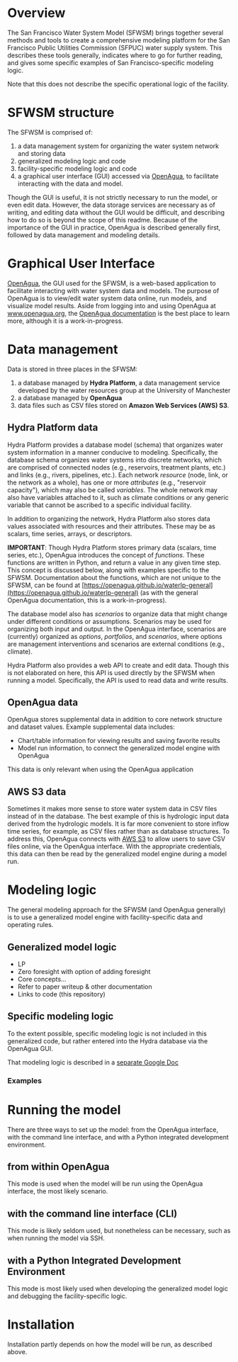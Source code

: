 # Overview

The San Francisco Water System Model (SFWSM) brings together several methods and tools to create a comprehensive modeling platform for the San Francisco Public Utilities Commission (SFPUC) water supply system. This describes these tools generally, indicates where to go for further reading, and gives some specific examples of San Francisco-specific modeling logic.

Note that this does not describe the specific operational logic of the facility.

# SFWSM structure

The SFWSM is comprised of:
1. a data management system for organizing the water system network and storing data
2. generalized modeling logic and code
3. facility-specific modeling logic and code
4. a graphical user interface (GUI) accessed via [OpenAgua](www.openagua.org), to facilitate interacting with the data and model.

Though the GUI is useful, it is not strictly necessary to run the model, or even edit data. However, the data storage services are necessary as of writing, and editing data without the GUI would be difficult, and describing how to do so is beyond the scope of this readme. Because of the importance of the GUI in practice, OpenAgua is described generally first, followed by data management and modeling details.

# Graphical User Interface

[OpenAgua](https://www.openagua.org), the GUI used for the SFWSM, is a web-based application to facilitate interacting with water system data and models. The purpose of OpenAgua is to view/edit water system data online, run models, and visualize model results. Aside from logging into and using OpenAgua at www.openagua.org, the [OpenAgua documentation](http://docs.openagua.org) is the best place to learn more, although it is a work-in-progress.

# Data management

Data is stored in three places in the SFWSM:

1. a database managed by **Hydra Platform**, a data management service developed by the water resources group at the University of Manchester
2. a database managed by **OpenAgua**
3. data files such as CSV files stored on **Amazon Web Services (AWS) S3**.

## Hydra Platform data

Hydra Platform provides a database model (schema) that organizes water system information in a manner conducive to modeling. Specifically, the database schema organizes water systems into discrete networks, which are comprised of connected nodes (e.g., reservoirs, treatment plants, etc.) and links (e.g., rivers, pipelines, etc.). Each network *resource* (node, link, or the network as a whole), has one or more *attributes* (e.g., "reservoir capacity"), which may also be called *variables*. The whole network may also have variables attached to it, such as climate conditions or any generic variable that cannot be ascribed to a specific individual facility.

In addition to organizing the network, Hydra Platform also stores data values associated with resources and their attributes. These may be as scalars, time series, arrays, or descriptors.

**IMPORTANT**: Though Hydra Platform stores primary data (scalars, time series, etc.), OpenAgua introduces the concept of *functions*. These functions are written in Python, and return a value in any given time step. This concept is discussed below, along with examples specific to the SFWSM. Documentation about the functions, which are not unique to the SFWSM, can be found at [https://openagua.github.io/waterlp-general](https://openagua.github.io/waterlp-general) (as with the general OpenAgua documentation, this is a work-in-progress).

The database model also has *scenarios* to organize data that might change under different conditions or assumptions. Scenarios may be used for organizing both input and output. In the OpenAgua interface, scenarios are (currently) organized as *options*, *portfolios*, and *scenarios*, where options are management interventions and scenarios are external conditions (e.g., climate).

Hydra Platform also provides a web API to create and edit data. Though this is not elaborated on here, this API is used directly by the SFWSM when running a model. Specifically, the API is used to read data and write results.

## OpenAgua data

OpenAgua stores supplemental data in addition to core network structure and dataset values. Example supplemental data includes:

* Chart/table information for viewing results and saving favorite results
* Model run information, to connect the generalized model engine with OpenAgua

This data is only relevant when using the OpenAgua application

## AWS S3 data

Sometimes it makes more sense to store water system data in CSV files instead of in the database. The best example of this is hydrologic input data derived from the hydrologic models. It is far more convenient to store inflow time series, for example, as CSV files rather than as database structures. To address this, OpenAgua connects with [AWS S3](https://aws.amazon.com/s3/) to allow users to save CSV files online, via the OpenAgua interface. With the appropriate credentials, this data can then be read by the generalized model engine during a model run.

# Modeling logic

The general modeling approach for the SFWSM (and OpenAgua generally) is to use a generalized model engine with facility-specific data and operating rules.

## Generalized model logic

* LP
* Zero foresight with option of adding foresight
* Core concepts...
* Refer to paper writeup & other documentation
* Links to code (this repository)

## Specific modeling logic

To the extent possible, specific modeling logic is not included in this generalized code, but rather entered into the Hydra database via the OpenAgua GUI.

That modeling logic is described in a [separate Google Doc](https://docs.google.com/document/d/19qTpzT-JEKpwmsF28UgYSVeF0gQW1batZOGd7pwBsF8/edit?usp=sharing)

### Examples

# Running the model

There are three ways to set up the model: from the OpenAgua interface, with the command line interface, and with a Python integrated development environment.

## from within OpenAgua

This mode is used when the model will be run using the OpenAgua interface, the most likely scenario.

## with the command line interface (CLI)

This mode is likely seldom used, but nonetheless can be necessary, such as when running the model via SSH.

## with a Python Integrated Development Environment

This mode is most likely used when developing the generalized model logic and debugging the facility-specific logic.

# Installation

Installation partly depends on how the model will be run, as described above.


